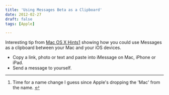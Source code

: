 ```yaml
---
title: 'Using Messages Beta as a Clipboard'
date: 2012-02-27
draft: false
tags: [Apple]

---
```


Interesting tip from [Mac OS X Hints](http://hints.macworld.com/article.php?story=20120226205001628)[1](#fn-20117:1) showing how you could use Messages as a clipboard between your Mac and your iOS devices.

*   Copy a link, photo or text and paste into iMessage on Mac, iPhone or iPad.
*   Send a message to yourself.

* * *

1.  Time for a name change I guess since Apple's dropping the 'Mac' from the name. [↩](#fnref-20117:1)